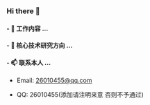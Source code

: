 ### Hi there 👋

<!--
**FightingForWhat/FightingForWhat** is a ✨ _special_ ✨ repository because its `README.md` (this file) appears on your GitHub profile.

Here are some ideas to get you started:

- 👯 I’m looking to collaborate on ...
- 🤔 I’m looking for help with ...
- 💬 Ask me about ...

- 😄 Pronouns: ...
- ⚡ Fun fact: ...

!-->

####  - 🔭 工作内容 ...
####  - 🌱 核心技术研究方向 ...

####  - 📫 联系本人 ...

* Email: 26010455@qq.com

* QQ: 26010455(添加请注明来意 否则不予通过)


